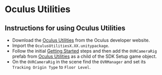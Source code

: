 # Oculus Utilities

## Instructions for using Oculus Utilities

 * Download the [Oculus Utilities](https://developer.oculus.com/downloads/package/oculus-utilities-for-unity-5/) from the Oculus developer website.
 * Import the `OculusUtilitiesX.XX.unitypackage`.
 * Follow the initial [Getting Started](/Assets/VRTK/Documentation/GETTING_STARTED.md) steps and then add the `OVRCameraRig` prefab from [Oculus Utilities](https://developer.oculus.com/downloads/package/oculus-utilities-for-unity-5/) as a child of the SDK Setup game object.
 * On the `OVRCameraRig` in the scene find the `OVRManager` and set its `Tracking Origin Type` to `Floor Level`.